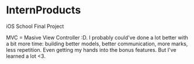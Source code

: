 # InternProducts
iOS School Final Project

MVC = Masive View Controller :D.
I probably could've done a lot better with a bit more time: building better models, better communication, more marks, less repetition. Even getting my hands into the bonus features. But I've learned a lot <3.
